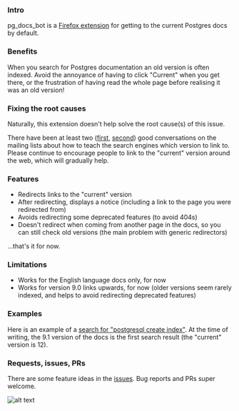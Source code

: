 ### Intro
pg_docs_bot is a [Firefox extension](https://addons.mozilla.org/en-US/firefox/addon/pg_docs_bot/) for getting to the current Postgres docs by default.

### Benefits
When you search for Postgres documentation an old version is often indexed. Avoid the annoyance of having to click "Current" when you get there, or the frustration of having read the whole page before realising it was an old version!

### Fixing the root causes
Naturally, this extension doesn't help solve the root cause(s) of this issue.

There have been at least two ([first](https://www.postgresql.org/message-id/flat/38c68b83-30ae-c039-acd0-9e853997edc4@2ndquadrant.com), [second](https://www.postgresql.org/message-id/flat/CALWCfdKLed3RJVa8AtTqYw1GzjRbGzeZL7G4TxVA8vEmLxm96g%40mail.gmail.com)) good conversations on the mailing lists about how to teach the search engines which version to link to. Please continue to encourage people to link to the "current" version around the web, which will gradually help.

### Features
* Redirects links to the "current" version
* After redirecting, displays a notice (including a link to the page you were redirected from)
* Avoids redirecting some deprecated features (to avoid 404s)
* Doesn't redirect when coming from another page in the docs, so you can still check old versions (the main problem with generic redirectors)

...that's it for now.

### Limitations
* Works for the English language docs only, for now
* Works for version 9.0 links upwards, for now (older versions seem rarely indexed, and helps to avoid redirecting deprecated features)

### Examples
Here is an example of a [search for "postgresql create index"](https://duckduckgo.com/?q=postgresql+create+index). At the time of writing, the 9.1 version of the docs is the first search result (the "current" version is 12).

### Requests, issues, PRs
There are some feature ideas in the [issues](https://github.com/mchristofides/pg_docs_bot/issues). Bug reports and PRs super welcome.

![alt text](https://github.com/mchristofides/pg_docs_bot/blob/master/slonik_in_glasses_128.png)
